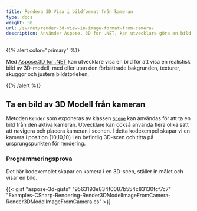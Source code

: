 ```yaml
---
title: Rendera 3D Visa i bildformat från kameran
type: docs
weight: 50
url: /sv/net/render-3d-view-in-image-format-from-camera/
description: Använder Aspose. 3D for .NET, kan utvecklare göra en bild för att visa en realistisk bild av 3D-modell, med eller utan den förbättrade bakgrunden, texturer, skuggor och även justera bildstorleken.
---
```

{{% alert color="primary" %}}

Med [Aspose.3D for .NET](https://products.aspose.com/3d/net/) kan utvecklare visa en bild för att visa en realistisk bild av 3D-modell, med eller utan den förbättrade bakgrunden, texturer, skuggor och justera bildstorleken.

{{% /alert %}}
##  **Ta en bild av 3D Modell från kameran**
Metoden `Render` som exponeras av klassen [`Scene`](https://reference.aspose.com/3d/net/aspose.threed/scene) kan användas för att ta en bild från den aktiva kameran. Utvecklare kan också använda flera olika sätt att navigera och placera kameran i scenen. I detta kodexempel skapar vi en kamera i position (10,10,10) i en befintlig 3D-scen och titta på ursprungspunkten för rendering.
###  **Programmeringsprova**
Det här kodexemplet skapar en kamera i en 3D-scen, ställer in målet och visar en bild.

{{< gist "aspose-3d-gists" "9563193e834f0087b554c83130fcf7c7" "Examples-CSharp-Rendering-Render3DModelImageFromCamera-Render3DModelImageFromCamera.cs" >}}
